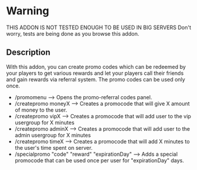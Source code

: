 # Warning
THIS ADDON IS NOT TESTED ENOUGH TO BE USED IN BIG SERVERS
Don't worry, tests are being done as you browse this addon.

## Description
With this addon, you can create promo codes which can be redeemed by your players to get various rewards and let your players call their friends and gain rewards via referral system. The promo codes can be used only once.

* /promomenu --> Opens the promo-referral codes panel.
* /createpromo moneyX --> Creates a promocode that will give X amount of money to the user.
* /createpromo vipX --> Creates a promocode that will add user to the vip usergroup for X minutes
* /createpromo adminX --> Creates a promocode that will add user to the admin usergroup for X minutes
* /createpromo timeX --> Creates a promocode that will add X minutes to the user's time spent on server.
* /specialpromo "code" "reward" "expirationDay" --> Adds a special promocode that can be used once per user for "expirationDay" days.


